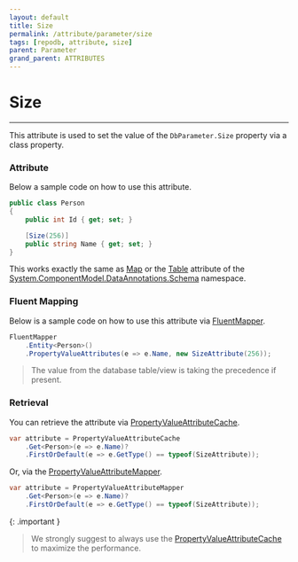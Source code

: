 ```yaml
---
layout: default
title: Size
permalink: /attribute/parameter/size
tags: [repodb, attribute, size]
parent: Parameter
grand_parent: ATTRIBUTES
---
```


# Size

---

This attribute is used to set the value of the `DbParameter.Size` property via a class property.

### Attribute

Below a sample code on how to use this attribute.

```csharp
public class Person
{
    public int Id { get; set; }

    [Size(256)]
    public string Name { get; set; }
}
```

This works exactly the same as [Map](/attribute/map) or the [Table](https://learn.microsoft.com/en-us/dotnet/api/system.componentmodel.dataannotations.schema.tableattribute?view=net-6.0) attribute of the [System.ComponentModel.DataAnnotations.Schema](https://learn.microsoft.com/en-us/dotnet/api/system.componentmodel.dataannotations.schema?view=net-6.0) namespace.

### Fluent Mapping

Below is a sample code on how to use this attribute via [FluentMapper](/mapper/fluentmapper).

```csharp
FluentMapper
    .Entity<Person>()
    .PropertyValueAttributes(e => e.Name, new SizeAttribute(256));
```

> The value from the database table/view is taking the precedence if present.

### Retrieval

You can retrieve the attribute via [PropertyValueAttributeCache](/cacher/propertyvalueattributecache).

```csharp
var attribute = PropertyValueAttributeCache
    .Get<Person>(e => e.Name)?
    .FirstOrDefault(e => e.GetType() == typeof(SizeAttribute));
```

Or, via the [PropertyValueAttributeMapper](/mapper/propertyvalueattributemapper).

```csharp
var attribute = PropertyValueAttributeMapper
    .Get<Person>(e => e.Name)?
    .FirstOrDefault(e => e.GetType() == typeof(SizeAttribute));
```

{: .important }
> We strongly suggest to always use the [PropertyValueAttributeCache](/cacher/propertyvalueattributecache) to maximize the performance.